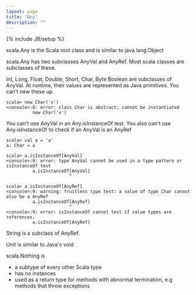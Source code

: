 ```yaml
---
layout: page
title: "Any"
description: ""
---
```

{% include JB/setup %}

scala.Any is the Scala root class and is similar to java.lang.Object

scala.Any has two subclasses AnyVal and AnyRef. Most scala classes are subclasses of these.  

Int, Long, Float, Double, Short, Char, Byte Boolean are subclasses of AnyVal. At runtime, their values are represented as Java primitives. You can't new these up. 

    
    scala> new Char('x')
    <console>:8: error: class Char is abstract; cannot be instantiated
              new Char('x')


You can't use AnyVal in an Any.isInstanceOf test. You also can't use Any.isInstanceOf to check if an AnyVal is an AnyRef 



    scala> val a = 'a'
    a: Char = a

    scala> a.isInstanceOf[AnyVal]
    <console>:9: error: type AnyVal cannot be used in a type pattern or isInstanceOf test
              a.isInstanceOf[AnyVal]
                            ^

    scala> a.isInstanceOf[AnyRef]
    <console>:9: warning: fruitless type test: a value of type Char cannot also be a AnyRef
              a.isInstanceOf[AnyRef]
                            ^
    <console>:9: error: isInstanceOf cannot test if value types are references.
              a.isInstanceOf[AnyRef]


String is a subclass of AnyRef.

Unit is similar to Java's void


scala.Nothing is 
- a subtype of every other Scala type
- has no instances
- used as a return type for methods with abnormal termination, e.g methods that throw exceptions 
